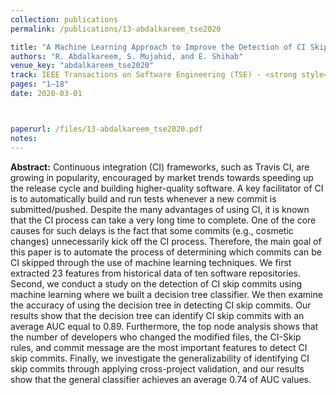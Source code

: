 ```yaml
---
collection: publications
permalink: /publications/13-abdalkareem_tse2020

title: "A Machine Learning Approach to Improve the Detection of CI Skip Commits"
authors: "R. Abdalkareem, S. Mujahid, and E. Shihab"
venue_key: "abdalkareem_tse2020"
track: IEEE Transactions on Software Engineering (TSE) - <strong style="color:#8B0000">This paper was invited to be presented at ICSE 2021 as a Journal First paper</strong>
pages: "1–18"
date: 2020-03-01



paperurl: /files/13-abdalkareem_tse2020.pdf
notes:
---
```


**Abstract:** Continuous integration (CI) frameworks, such as Travis CI, are growing in popularity, encouraged by market trends towards
              speeding up the release cycle and building higher-quality software. A key facilitator of CI is to automatically build and run tests
              whenever a new commit is submitted/pushed. Despite the many advantages of using CI, it is known that the CI process can take a very
              long time to complete. One of the core causes for such delays is the fact that some commits (e.g., cosmetic changes) unnecessarily
              kick off the CI process. Therefore, the main goal of this paper is to automate the process of determining which commits can be CI
              skipped through the use of machine learning techniques. We first extracted 23 features from historical data of ten software repositories.
              Second, we conduct a study on the detection of CI skip commits using machine learning where we built a decision tree classifier. We
              then examine the accuracy of using the decision tree in detecting CI skip commits. Our results show that the decision tree can identify
              CI skip commits with an average AUC equal to 0.89. Furthermore, the top node analysis shows that the number of developers who
              changed the modified files, the CI-Skip rules, and commit message are the most important features to detect CI skip commits. Finally,
              we investigate the generalizability of identifying CI skip commits through applying cross-project validation, and our results show that the
              general classifier achieves an average 0.74 of AUC values.